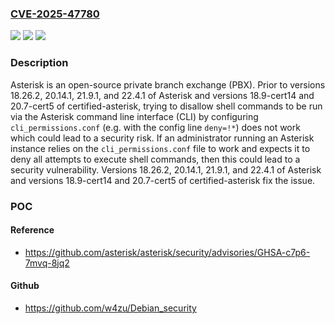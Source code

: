 ### [CVE-2025-47780](https://cve.mitre.org/cgi-bin/cvename.cgi?name=CVE-2025-47780)
![](https://img.shields.io/static/v1?label=Product&message=asterisk&color=blue)
![](https://img.shields.io/static/v1?label=Version&message=%3D%20%3C%2018.9-cert14%20&color=brighgreen)
![](https://img.shields.io/static/v1?label=Vulnerability&message=CWE-78%3A%20Improper%20Neutralization%20of%20Special%20Elements%20used%20in%20an%20OS%20Command%20('OS%20Command%20Injection')&color=brighgreen)

### Description

Asterisk is an open-source private branch exchange (PBX). Prior to versions 18.26.2, 20.14.1, 21.9.1, and 22.4.1 of Asterisk and versions 18.9-cert14 and 20.7-cert5 of certified-asterisk, trying to disallow shell commands to be run via the Asterisk command line interface (CLI) by configuring `cli_permissions.conf` (e.g. with the config line `deny=!*`) does not work which could lead to a security risk. If an administrator running an Asterisk instance relies on the `cli_permissions.conf` file to work and expects it to deny all attempts to execute shell commands, then this could lead to a security vulnerability. Versions 18.26.2, 20.14.1, 21.9.1, and 22.4.1 of Asterisk and versions 18.9-cert14 and 20.7-cert5 of certified-asterisk fix the issue.

### POC

#### Reference
- https://github.com/asterisk/asterisk/security/advisories/GHSA-c7p6-7mvq-8jq2

#### Github
- https://github.com/w4zu/Debian_security

